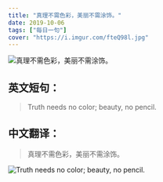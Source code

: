 ```yaml
---
title: "真理不需色彩，美丽不需涂饰。"
date: 2019-10-06
tags: ["每日一句"]
cover: "https://i.imgur.com/fteQ98l.jpg"
---
```


![真理不需色彩，美丽不需涂饰。](https://i.imgur.com/LHVhnrL.jpg)

## 英文短句：
> Truth needs no color; beauty, no pencil.

<!--more-->

## 中文翻译：
> 真理不需色彩，美丽不需涂饰。

![Truth needs no color; beauty, no pencil.](https://i.imgur.com/ObkElYn.jpg)

